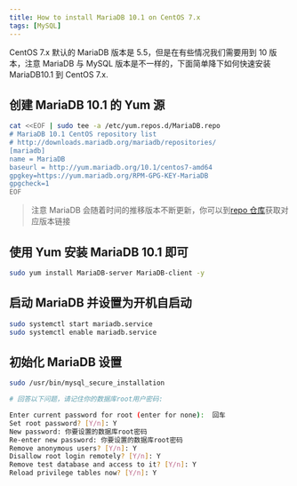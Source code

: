 ```yaml
---
title: How to install MariaDB 10.1 on CentOS 7.x
tags: [MySQL]
---
```


CentOS 7.x 默认的 MariaDB 版本是 5.5，但是在有些情况我们需要用到 10 版本，注意 MariaDB 与 MySQL 版本是不一样的，下面简单降下如何快速安装 MariaDB10.1 到 CentOS 7.x.

## 创建 MariaDB 10.1 的 Yum 源

```bash
cat <<EOF | sudo tee -a /etc/yum.repos.d/MariaDB.repo
# MariaDB 10.1 CentOS repository list
# http://downloads.mariadb.org/mariadb/repositories/
[mariadb]
name = MariaDB
baseurl = http://yum.mariadb.org/10.1/centos7-amd64
gpgkey=https://yum.mariadb.org/RPM-GPG-KEY-MariaDB
gpgcheck=1
EOF
```

> 注意 MariaDB 会随着时间的推移版本不断更新，你可以到[repo 仓库](http://downloads.mariadb.org/mariadb)获取对应版本链接

## 使用 Yum 安装 MariaDB 10.1 即可

```bash
sudo yum install MariaDB-server MariaDB-client -y
```

## 启动 MariaDB 并设置为开机自启动

```bash
sudo systemctl start mariadb.service
sudo systemctl enable mariadb.service
```

## 初始化 MariaDB 设置

```bash
sudo /usr/bin/mysql_secure_installation

# 回答以下问题，请记住你的数据库root用户密码:

Enter current password for root (enter for none):  回车
Set root password? [Y/n]: Y
New password: 你要设置的数据库root密码
Re-enter new password: 你要设置的数据库root密码
Remove anonymous users? [Y/n]: Y
Disallow root login remotely? [Y/n]: Y
Remove test database and access to it? [Y/n]: Y
Reload privilege tables now? [Y/n]: Y
```
